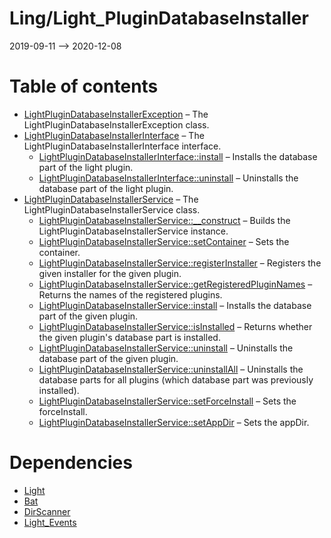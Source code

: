 Ling/Light_PluginDatabaseInstaller
================
2019-09-11 --> 2020-12-08




Table of contents
===========

- [LightPluginDatabaseInstallerException](https://github.com/lingtalfi/Light_PluginDatabaseInstaller/blob/master/doc/api/Ling/Light_PluginDatabaseInstaller/Exception/LightPluginDatabaseInstallerException.md) &ndash; The LightPluginDatabaseInstallerException class.
- [LightPluginDatabaseInstallerInterface](https://github.com/lingtalfi/Light_PluginDatabaseInstaller/blob/master/doc/api/Ling/Light_PluginDatabaseInstaller/LightPluginDatabaseInstallerInterface.md) &ndash; The LightPluginDatabaseInstallerInterface interface.
    - [LightPluginDatabaseInstallerInterface::install](https://github.com/lingtalfi/Light_PluginDatabaseInstaller/blob/master/doc/api/Ling/Light_PluginDatabaseInstaller/LightPluginDatabaseInstallerInterface/install.md) &ndash; Installs the database part of the light plugin.
    - [LightPluginDatabaseInstallerInterface::uninstall](https://github.com/lingtalfi/Light_PluginDatabaseInstaller/blob/master/doc/api/Ling/Light_PluginDatabaseInstaller/LightPluginDatabaseInstallerInterface/uninstall.md) &ndash; Uninstalls the database part of the light plugin.
- [LightPluginDatabaseInstallerService](https://github.com/lingtalfi/Light_PluginDatabaseInstaller/blob/master/doc/api/Ling/Light_PluginDatabaseInstaller/Service/LightPluginDatabaseInstallerService.md) &ndash; The LightPluginDatabaseInstallerService class.
    - [LightPluginDatabaseInstallerService::__construct](https://github.com/lingtalfi/Light_PluginDatabaseInstaller/blob/master/doc/api/Ling/Light_PluginDatabaseInstaller/Service/LightPluginDatabaseInstallerService/__construct.md) &ndash; Builds the LightPluginDatabaseInstallerService instance.
    - [LightPluginDatabaseInstallerService::setContainer](https://github.com/lingtalfi/Light_PluginDatabaseInstaller/blob/master/doc/api/Ling/Light_PluginDatabaseInstaller/Service/LightPluginDatabaseInstallerService/setContainer.md) &ndash; Sets the container.
    - [LightPluginDatabaseInstallerService::registerInstaller](https://github.com/lingtalfi/Light_PluginDatabaseInstaller/blob/master/doc/api/Ling/Light_PluginDatabaseInstaller/Service/LightPluginDatabaseInstallerService/registerInstaller.md) &ndash; Registers the given installer for the given plugin.
    - [LightPluginDatabaseInstallerService::getRegisteredPluginNames](https://github.com/lingtalfi/Light_PluginDatabaseInstaller/blob/master/doc/api/Ling/Light_PluginDatabaseInstaller/Service/LightPluginDatabaseInstallerService/getRegisteredPluginNames.md) &ndash; Returns the names of the registered plugins.
    - [LightPluginDatabaseInstallerService::install](https://github.com/lingtalfi/Light_PluginDatabaseInstaller/blob/master/doc/api/Ling/Light_PluginDatabaseInstaller/Service/LightPluginDatabaseInstallerService/install.md) &ndash; Installs the database part of the given plugin.
    - [LightPluginDatabaseInstallerService::isInstalled](https://github.com/lingtalfi/Light_PluginDatabaseInstaller/blob/master/doc/api/Ling/Light_PluginDatabaseInstaller/Service/LightPluginDatabaseInstallerService/isInstalled.md) &ndash; Returns whether the given plugin's database part is installed.
    - [LightPluginDatabaseInstallerService::uninstall](https://github.com/lingtalfi/Light_PluginDatabaseInstaller/blob/master/doc/api/Ling/Light_PluginDatabaseInstaller/Service/LightPluginDatabaseInstallerService/uninstall.md) &ndash; Uninstalls the database part of the given plugin.
    - [LightPluginDatabaseInstallerService::uninstallAll](https://github.com/lingtalfi/Light_PluginDatabaseInstaller/blob/master/doc/api/Ling/Light_PluginDatabaseInstaller/Service/LightPluginDatabaseInstallerService/uninstallAll.md) &ndash; Uninstalls the database parts for all plugins (which database part was previously installed).
    - [LightPluginDatabaseInstallerService::setForceInstall](https://github.com/lingtalfi/Light_PluginDatabaseInstaller/blob/master/doc/api/Ling/Light_PluginDatabaseInstaller/Service/LightPluginDatabaseInstallerService/setForceInstall.md) &ndash; Sets the forceInstall.
    - [LightPluginDatabaseInstallerService::setAppDir](https://github.com/lingtalfi/Light_PluginDatabaseInstaller/blob/master/doc/api/Ling/Light_PluginDatabaseInstaller/Service/LightPluginDatabaseInstallerService/setAppDir.md) &ndash; Sets the appDir.


Dependencies
============
- [Light](https://github.com/lingtalfi/Light)
- [Bat](https://github.com/lingtalfi/Bat)
- [DirScanner](https://github.com/lingtalfi/DirScanner)
- [Light_Events](https://github.com/lingtalfi/Light_Events)


